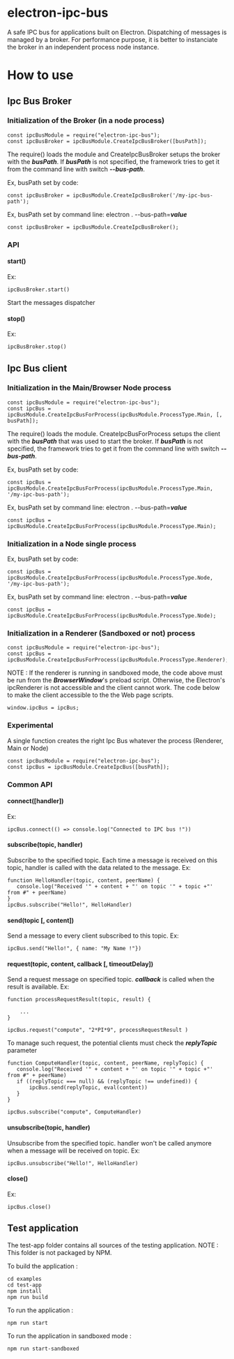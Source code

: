 # electron-ipc-bus
A safe IPC bus for applications built on Electron. 
Dispatching of messages is managed by a broker.
For performance purpose, it is better to instanciate the broker in an independent process node instance.

# How to use
## Ipc Bus Broker
### Initialization of the Broker (in a node process)
    const ipcBusModule = require("electron-ipc-bus");
    const ipcBusBroker = ipcBusModule.CreateIpcBusBroker([busPath]);

The require() loads the module and CreateIpcBusBroker setups the broker with the ***busPath***.
If ***busPath*** is not specified, the framework tries to get it from the command line with switch ***--bus-path***.
 
Ex, busPath set by code:

    const ipcBusBroker = ipcBusModule.CreateIpcBusBroker('/my-ipc-bus-path');

Ex, busPath set by command line: electron . --bus-path=***value***
    
    const ipcBusBroker = ipcBusModule.CreateIpcBusBroker();

### API
#### start()

Ex:
   
    ipcBusBroker.start() 

Start the messages dispatcher

#### stop()

Ex:
   
    ipcBusBroker.stop() 


## Ipc Bus client

### Initialization in the Main/Browser Node process
 
    const ipcBusModule = require("electron-ipc-bus");
    const ipcBus = ipcBusModule.CreateIpcBusForProcess(ipcBusModule.ProcessType.Main, [, busPath]);

The require() loads the module. CreateIpcBusForProcess setups the client with the ***busPath*** that was used to start the broker.
If ***busPath*** is not specified, the framework tries to get it from the command line with switch ***--bus-path***.
 
Ex, busPath set by code:

    const ipcBus = ipcBusModule.CreateIpcBusForProcess(ipcBusModule.ProcessType.Main, '/my-ipc-bus-path');

Ex, busPath set by command line: electron . --bus-path=***value***
    
    const ipcBus = ipcBusModule.CreateIpcBusForProcess(ipcBusModule.ProcessType.Main);

### Initialization in a Node single process
 
Ex, busPath set by code:

    const ipcBus = ipcBusModule.CreateIpcBusForProcess(ipcBusModule.ProcessType.Node, '/my-ipc-bus-path');

Ex, busPath set by command line: electron . --bus-path=***value***
    
    const ipcBus = ipcBusModule.CreateIpcBusForProcess(ipcBusModule.ProcessType.Node);

### Initialization in a Renderer (Sandboxed or not) process

    const ipcBusModule = require("electron-ipc-bus");
    const ipcBus = ipcBusModule.CreateIpcBusForProcess(ipcBusModule.ProcessType.Renderer);

NOTE : If the renderer is running in sandboxed mode, the code above
must be run from the ***BrowserWindow***'s preload script. Otherwise, the
Electron's ipcRenderer is not accessible and the client cannot work.
The code below to make the client accessible to the the Web page scripts.

    window.ipcBus = ipcBus;

### Experimental
A single function creates the right Ipc Bus whatever the process (Renderer, Main or Node)

    const ipcBusModule = require("electron-ipc-bus");
    const ipcBus = ipcBusModule.CreateIpcBus([busPath]);


### Common API
#### connect([handler])

Ex:
   
    ipcBus.connect(() => console.log("Connected to IPC bus !")) 

#### subscribe(topic, handler)
Subscribe to the specified topic. Each time a message is received on this topic,
handler is called with the data related to the message.
Ex:

    function HelloHandler(topic, content, peerName) {
       console.log("Received '" + content + "' on topic '" + topic +"' from #" + peerName)
    }
    ipcBus.subscribe("Hello!", HelloHandler)

#### send(topic [, content])
Send a message to every client subscribed to this topic.
Ex:

    ipcBus.send("Hello!", { name: "My Name !"})

#### request(topic, content, callback [, timeoutDelay])
Send a request message on specified topic. ***callback*** is called when the result is available.
Ex:

    function processRequestResult(topic, result) {

        ...
    }        

    ipcBus.request("compute", "2*PI*9", processRequestResult )

To manage such request, the potential clients must check the  ***replyTopic*** parameter

    function ComputeHandler(topic, content, peerName, replyTopic) {
       console.log("Received '" + content + "' on topic '" + topic +"' from #" + peerName)
       if ((replyTopic === null) && (replyTopic !== undefined)) {
           ipcBus.send(replyTopic, eval(content))
       }
    }

    ipcBus.subscribe("compute", ComputeHandler)


#### unsubscribe(topic, handler)
Unsubscribe from the specified topic. handler won't be called anymore when
a message will be received on topic.
Ex:

    ipcBus.unsubscribe("Hello!", HelloHandler)

#### close()

Ex:

    ipcBus.close()

## Test application

The test-app folder contains all sources of the testing application.
NOTE : This folder is not packaged by NPM.

To build the application :

    cd examples
    cd test-app
    npm install
    npm run build

To run the application :

    npm run start

To run the application in sandboxed mode :

    npm run start-sandboxed


 
 

 

 
